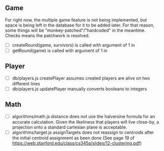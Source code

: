 ## Game
For right now, the multiple game feature is not being implemented, but space is being left in the database for it to be added later. For that reason, some things will be "monkey-patched"/"hardcoded" in the meantime. Checks means the patchwork is resolved.
- [ ] createRound(game, survivors) is called with argument of 1 in 
- [ ] getRound(game) is called with argument of 1 in 

## Player
- [ ] db/players.js createPlayer assumes created players are alive on two different lines
- [ ] db/players.js updatePlayer manually converts booleans to integers 

## Math
- [ ] algorithms/math.js distance does not use the halversine formula for an accurate calculation. Given the likeliness that players will live close-by, a projection onto a standard cartesian plane is acceptable.
- [ ] algorithms/target.js assignTargets does not reassign to centroids after the initial centroid assignment as been done (See page 19 of https://web.stanford.edu/class/cs345a/slides/12-clustering.pdf) 